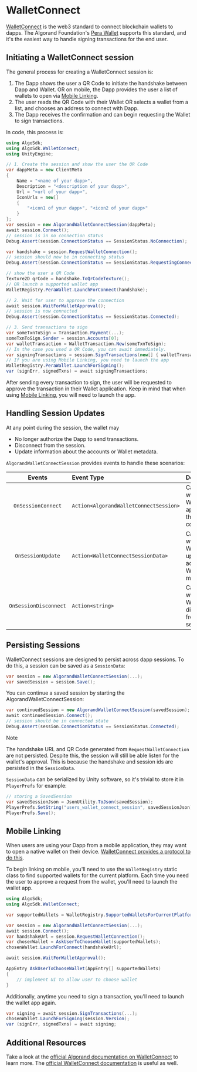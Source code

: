 # WalletConnect

[WalletConnect](https://walletconnect.com/) is the web3 standard to connect blockchain wallets to dapps.
The Algorand Foundation's [Pera Wallet](https://algorandwallet.com/) supports this standard, and it's
the easiest way to handle signing transactions for the end user.

## Initiating a WalletConnect session

The general process for creating a WalletConnect session is:

1. The Dapp shows the user a QR Code to initiate the handshake between Dapp and Wallet. OR on mobile, the Dapp
   provides the user a list of wallets to open via [Mobile Linking](#mobile-linking).
2. The user reads the QR Code with their Wallet OR selects a wallet from a list, and chooses an address to connect with Dapp.
3. The Dapp receives the confirmation and can begin requesting the Wallet to sign transactions.

In code, this process is:

```csharp
using AlgoSdk;
using AlgoSdk.WalletConnect;
using UnityEngine;

// 1. Create the session and show the user the QR Code
var dappMeta = new ClientMeta
{
    Name = "<name of your dapp>",
    Description = "<description of your dapp>",
    Url = "<url of your dapp>",
    IconUrls = new[]
    {
        "<icon1 of your dapp>", "<icon2 of your dapp>"
    }
};
var session = new AlgorandWalletConnectSession(dappMeta);
await session.Connect();
// session is in no connection status
Debug.Assert(session.ConnectionStatus == SessionStatus.NoConnection);

var handshake = session.RequestWalletConnection();
// session should now be in connecting status
Debug.Assert(session.ConnectionStatus == SessionStatus.RequestingConnection);

// show the user a QR Code
Texture2D qrCode = handshake.ToQrCodeTexture();
// OR launch a supported wallet app
WalletRegistry.PeraWallet.LaunchForConnect(handshake);

// 2. Wait for user to approve the connection
await session.WaitForWalletApproval();
// session is now connected
Debug.Assert(session.ConnectionStatus == SessionStatus.Connected);

// 3. Send transactions to sign
var someTxnToSign = Transaction.Payment(...);
someTxnToSign.Sender = session.Accounts[0];
var walletTransaction = WalletTransaction.New(someTxnToSign);
// In the case you used a QR Code, you can await immediately.
var signingTransactions = session.SignTransactions(new[] { walletTransaction });
// If you are using Mobile Linking, you need to launch the app
WalletRegistry.PeraWallet.LaunchForSigning();
var (signErr, signedTxns) = await signingTransactions;
```

After sending every transaction to sign, the user will be requested to approve the transaction
in their Wallet application. Keep in mind that when using [Mobile Linking](#mobile-linking),
you will need to launch the app.

## Handling Session Updates

At any point during the session, the wallet may

- No longer authorize the Dapp to send transactions.
- Disconnect from the session.
- Update information about the accounts or Wallet metadata.

`AlgorandWalletConnectSession` provides events to handle these scenarios:

|        Events         | Event Type                             | Description                                                |
| :-------------------: | :------------------------------------- | :--------------------------------------------------------- |
|  `OnSessionConnect`   | `Action<AlgorandWalletConnectSession>` | Called when the Wallet approves the connection             |
|   `OnSessionUpdate`   | `Action<WalletConnectSessionData>`     | Called when the Wallet updates accounts or Wallet metadata |
| `OnSessionDisconnect` | `Action<string>`                       | Called when the Wallet disconnects from the session        |

## Persisting Sessions

WalletConnect sessions are designed to persist across dapp sessions. To do this, a session
can be saved as a `SessionData`:

```csharp
var session = new AlgorandWalletConnectSession(...);
var savedSession = session.Save();
```

You can continue a saved session by starting the AlgorandWalletConnectSession:

```csharp
var continuedSession = new AlgorandWalletConnectSession(savedSession);
await continuedSession.Connect();
// session should be in connected state
Debug.Assert(session.ConnectionStatus == SessionStatus.Connected);
```

> [!Note]
> The handshake URL and QR Code generated from `RequestWalletConnection` are not persisted.
> Despite this, the session will still be able listen for the wallet's approval. This is because
> the handshake and session ids are persisted in the `SessionData`.

`SessionData` can be serialized by Unity software, so it's trivial to store it in `PlayerPrefs` for example:

```csharp
// storing a SavedSession
var savedSessionJson = JsonUtility.ToJson(savedSession);
PlayerPrefs.SetString("users_wallet_connect_session", savedSessionJson);
PlayerPrefs.Save();
```

## Mobile Linking

When users are using your Dapp from a mobile application, they may want to open a native wallet
on their device. [WalletConnect provides a protocol to do this](https://docs.walletconnect.com/mobile-linking).

To begin linking on mobile, you'll need to use the `WalletRegistry` static class to find supported
wallets for the current platform. Each time you need the user to approve a request from the wallet, you'll need
to launch the wallet app.

```csharp
using AlgoSdk;
using AlgoSdk.WalletConnect;

var supportedWallets = WalletRegistry.SupportedWalletsForCurrentPlatform;

var session = new AlgorandWalletConnectSession(...);
await session.Connect();
var handshakeUrl = session.RequestWalletConnection();
var chosenWallet = AskUserToChooseWallet(supportedWallets);
chosenWallet.LaunchForConnect(handshakeUrl);

await session.WaitForWalletApproval();

AppEntry AskUserToChooseWallet(AppEntry[] supportedWallets)
{
    // implement UI to allow user to choose wallet
}
```

Additionally, anytime you need to sign a transaction, you'll need to launch the wallet app again.

```csharp
var signing = await session.SignTransactions(...);
chosenWallet.LaunchForSigning(session.Version);
var (signErr, signedTxns) = await signing;
```

## Additional Resources

Take a look at the [official Algorand documentation on WalletConnect](https://developer.algorand.org/docs/get-details/walletconnect/) to learn more.
The [official WalletConnect documentation]("https://docs.walletconnect.com/") is useful as well.

